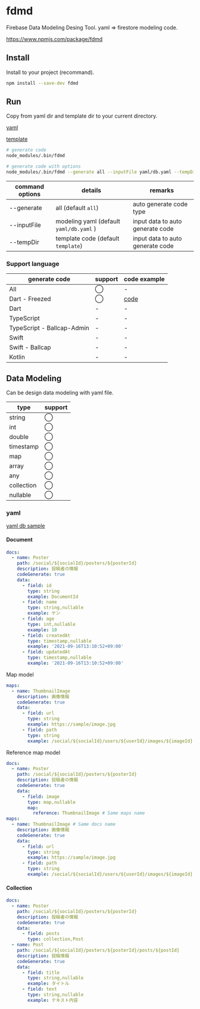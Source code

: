 # fdmd

Firebase Data Modeling Desing Tool. yaml => firestore modeling code.

https://www.npmjs.com/package/fdmd

## Install

Install to your project (recommand).

```sh
npm install --save-dev fdmd
```

## Run

Copy from yaml dir and template dir to your current directory.

[yaml](./yaml/)

[template](./template/)

```sh
# generate code
node_modules/.bin/fdmd

# generate code with options
node_modules/.bin/fdmd --generate all --inputFile yaml/db.yaml --tempDir template
```

| command options | details                                 | remarks                          |
| --------------- | --------------------------------------- | -------------------------------- |
| --generate      | all (default `all`)                     | auto generate code type          |
| --inputFile     | modeling yaml (default `yaml/db.yaml` ) | input data to auto generate code |
| --tempDir       | template code (default `template`)      | input data to auto generate code |

### Support language

| generate code              | support | code example                                |
| -------------------------- | ------- | ------------------------------------------- |
| All                        | ◯       | -                                           |
| Dart - Freezed             | ◯       | [code](./example/fdmd_output/dart_freezed/) |
| Dart                       | -       | -                                           |
| TypeScript                 | -       | -                                           |
| TypeScript - Ballcap-Admin | -       | -                                           |
| Swift                      | -       | -                                           |
| Swift - Ballcap            | -       | -                                           |
| Kotlin                     | -       | -                                           |

## Data Modeling

Can be design data modeling with yaml file.

| type       | support |
| ---------- | ------- |
| string     | ◯       |
| int        | ◯       |
| double     | ◯       |
| timestamp  | ◯       |
| map        | ◯       |
| array      | ◯       |
| any        | ◯       |
| collection | ◯       |
| nullable   | ◯       |

### yaml

[yaml db sample](./yaml/db.yaml)

#### Document

```yaml
docs:
  - name: Poster
    path: /social/${socialId}/posters/${posterId}
    description: 投稿者の情報
    codeGenerate: true
    data:
      - field: id
        type: string
        example: DocumentId
      - field: name
        type: string,nullable
        example: ケン
      - field: age
        type: int,nullable
        example: 10
      - field: createdAt
        type: timestamp,nullable
        example: '2021-09-16T13:10:52+09:00'
      - field: updatedAt
        type: timestamp,nullable
        example: '2021-09-16T13:10:52+09:00'
```

Map model

```yaml
maps:
  - name: ThumbnailImage
    description: 画像情報
    codeGenerate: true
    data:
      - field: url
        type: string
        example: https://sample/image.jpg
      - field: path
        type: string
        example: /social/${socialId}/users/${userId}/images/${imageId}
```

Reference map model

```yaml
docs:
  - name: Poster
    path: /social/${socialId}/posters/${posterId}
    description: 投稿者の情報
    codeGenerate: true
    data:
      - field: image
        type: map,nullable
        map:
          reference: ThumbnailImage # Same maps name
maps:
  - name: ThumbnailImage # Same docs name
    description: 画像情報
    codeGenerate: true
    data:
      - field: url
        type: string
        example: https://sample/image.jpg
      - field: path
        type: string
        example: /social/${socialId}/users/${userId}/images/${imageId}
```

#### Collection

```yaml
docs:
  - name: Poster
    path: /social/${socialId}/posters/${posterId}
    description: 投稿者の情報
    codeGenerate: true
    data:
      - field: posts
        type: collection,Post
  - name: Post
    path: /social/${socialId}/posters/${posterId}/posts/${postId}
    description: 投稿情報
    codeGenerate: true
    data:
      - field: title
        type: string,nullable
        example: タイトル
      - field: text
        type: string,nullable
        example: テキスト内容
```
